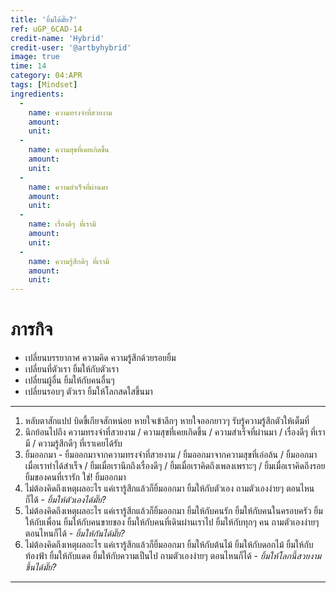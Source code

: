 ```yaml
---
title: 'ยิ้มได้มั๊ย?'
ref: uGP_6CAD-14
credit-name: 'Hybrid'
credit-user: '@artbyhybrid'
image: true
time: 14
category: 04:APR
tags: [Mindset]
ingredients:
  -
    name: ความทรงจำที่สวยงาม
    amount:
    unit:
  -
    name: ความสุขที่เคยเกิดขึ้น
    amount:
    unit:
  -
    name: ความสำเร็จที่ผ่านมา
    amount:
    unit:
  -
    name: เรื่องดีๆ ที่เรามี
    amount:
    unit:
  -
    name: ความรู้สึกดีๆ ที่เรามี
    amount:
    unit:
---
```


# ภารกิจ
 - เปลี่ยนบรรยากาศ ความคิด ความรู้สึกด้วยรอยยิ้ม
 - เปลี่ยนที่ตัวเรา ยิ้มให้กับตัวเรา
 - เปลี่ยนผู้อื่น ยิ้มให้กับคนอื่นๆ
 - เปลี่ยนรอบๆ ตัวเรา ยิ้มให้โลกสดใสขึ้นมา

---
1. หลับตาสักแปป บิดขี้เกียจสักหน่อย หายใจเข้าลึกๆ หายใจออกยาวๆ รับรู้ความรู้สึกตัวให้เต็มที่
2. นึกย้อนไปถึง ความทรงจำที่สวยงาม / ความสุขที่เคยเกิดขึ้น / ความสำเร็จที่ผ่านมา / เรื่องดีๆ ที่เรามี / ความรู้สึกดีๆ ที่เราเคยได้รับ
3. ยิ้มออกมา - ยิ้มออกมาจากความทรงจำที่สวยงาม / ยิ้มออกมาจากความสุขที่เอ่อล้น / ยิ้มออกมาเมื่อเราทำได้สำเร็จ / ยิ้มเมื่อเรานึกถึงเรื่องดีๆ / ยิ้มเมื่อเราคิดถึงเพลงเพราะๆ / ยิ้มเมื่อเราคิดถึงรอยยิ้มของคนที่เรารัก ใช่! ยิ้มออกมา
4. ไม่ต้องคิดถึงเหตุผลอะไร แค่เรารู้สึกแล้วก็ยิ้มออกมา ยิ้มให้กับตัวเอง ถามตัวเองง่ายๆ ตอนไหนก็ได้ - *ยิ้มให้ตัวเองได้มั๊ย?*
5. ไม่ต้องคิดถึงเหตุผลอะไร แค่เรารู้สึกแล้วก็ยิ้มออกมา ยิ้มให้กับคนรัก ยิ้มให้กับคนในครอบครัว ยิ้มให้กับเพื่อน ยิ้มให้กับคนขายของ ยิ้มให้กับคนที่เดินผ่านเราไป ยิ้มให้กับทุกๆ คน ถามตัวเองง่ายๆ ตอนไหนก็ได้ - *ยิ้มให้กันได้มั๊ย?*
6. ไม่ต้องคิดถึงเหตุผลอะไร แค่เรารู้สึกแล้วก็ยิ้มออกมา ยิ้มให้กับต้นไม้ ยิ้มให้กับดอกไม้ ยิ้มให้กับท้องฟ้า ยิ้มให้กับแดด ยิ้มให้กับความเป็นไป ถามตัวเองง่ายๆ ตอนไหนก็ได้ - *ยิ้มให้โลกนี้สวยงามขึ้นได้มั๊ย?*

---

